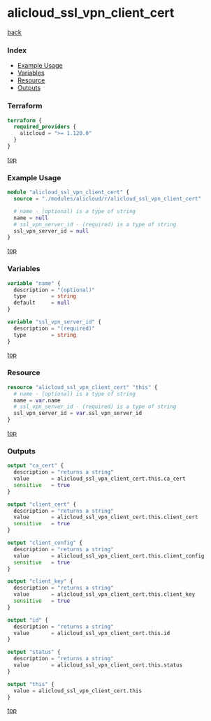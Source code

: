 # alicloud_ssl_vpn_client_cert

[back](../alicloud.md)

### Index

- [Example Usage](#example-usage)
- [Variables](#variables)
- [Resource](#resource)
- [Outputs](#outputs)

### Terraform

```terraform
terraform {
  required_providers {
    alicloud = ">= 1.120.0"
  }
}
```

[top](#index)

### Example Usage

```terraform
module "alicloud_ssl_vpn_client_cert" {
  source = "./modules/alicloud/r/alicloud_ssl_vpn_client_cert"

  # name - (optional) is a type of string
  name = null
  # ssl_vpn_server_id - (required) is a type of string
  ssl_vpn_server_id = null
}
```

[top](#index)

### Variables

```terraform
variable "name" {
  description = "(optional)"
  type        = string
  default     = null
}

variable "ssl_vpn_server_id" {
  description = "(required)"
  type        = string
}
```

[top](#index)

### Resource

```terraform
resource "alicloud_ssl_vpn_client_cert" "this" {
  # name - (optional) is a type of string
  name = var.name
  # ssl_vpn_server_id - (required) is a type of string
  ssl_vpn_server_id = var.ssl_vpn_server_id
}
```

[top](#index)

### Outputs

```terraform
output "ca_cert" {
  description = "returns a string"
  value       = alicloud_ssl_vpn_client_cert.this.ca_cert
  sensitive   = true
}

output "client_cert" {
  description = "returns a string"
  value       = alicloud_ssl_vpn_client_cert.this.client_cert
  sensitive   = true
}

output "client_config" {
  description = "returns a string"
  value       = alicloud_ssl_vpn_client_cert.this.client_config
  sensitive   = true
}

output "client_key" {
  description = "returns a string"
  value       = alicloud_ssl_vpn_client_cert.this.client_key
  sensitive   = true
}

output "id" {
  description = "returns a string"
  value       = alicloud_ssl_vpn_client_cert.this.id
}

output "status" {
  description = "returns a string"
  value       = alicloud_ssl_vpn_client_cert.this.status
}

output "this" {
  value = alicloud_ssl_vpn_client_cert.this
}
```

[top](#index)